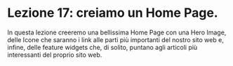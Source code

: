 # Lezione 17: creiamo un Home Page.

In questa lezione creeremo una bellissima Home Page con una Hero Image, delle Icone che saranno i link alle parti più importanti del nostro sito web e, infine, delle feature widgets che, di solito, puntano agli articoli più interessanti del proprio sito web.
